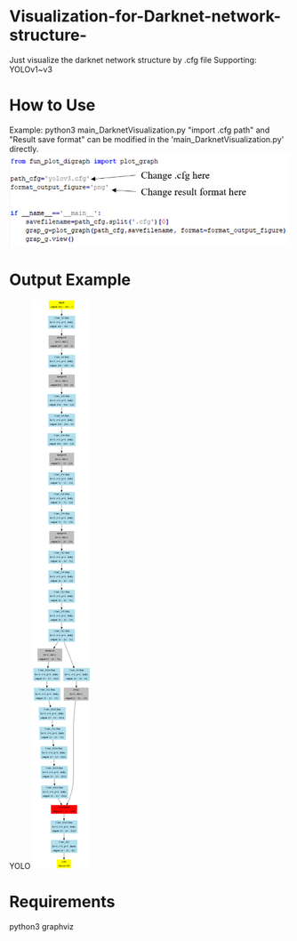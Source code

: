 # Visualization-for-Darknet-network-structure-
Just visualize the darknet network structure by .cfg file
Supporting: YOLOv1~v3

# How to Use
Example: python3 main_DarknetVisualization.py 
"import .cfg path" and "Result save format" can be modified in the 'main_DarknetVisualization.py' directly.
![alt tag](https://github.com/TommyHuang821/Visualization-for-Darknet-network-structure-/blob/master/fig/de1.png)

# Output Example
YOLO
![alt tag](https://github.com/TommyHuang821/Visualization-for-Darknet-network-structure-/blob/master/yolo.gv.png)



# Requirements
python3
graphviz
